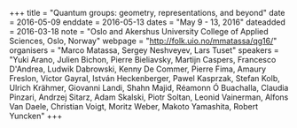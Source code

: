 +++
title = "Quantum groups: geometry, representations, and beyond"
date = 2016-05-09
enddate = 2016-05-13
dates = "May 9 - 13, 2016"
dateadded = 2016-03-18
note = "Oslo and Akershus University College of Applied Sciences, Oslo, Norway"
webpage = "http://folk.uio.no/mmatassa/qg16/"
organisers = "Marco Matassa, Sergey Neshveyev, Lars Tuset"
speakers = "Yuki Arano, Julien Bichon, Pierre Bieliavsky,  Martijn Caspers,  Francesco D'Andrea,  Ludwik Dabrowski, Kenny De Commer, Pierre Fima, Amaury Freslon, Victor Gayral, István Heckenberger, Pawel Kasprzak, Stefan Kolb, Ulrich Krähmer, Giovanni Landi, Shahn Majid, Réamonn Ó Buachalla, Claudia Pinzari, Andrzej Sitarz, Adam Skalski, Piotr Soltan, Leonid Vainerman, Alfons Van Daele, Christian Voigt, Moritz Weber, Makoto Yamashita, Robert Yuncken"
+++
